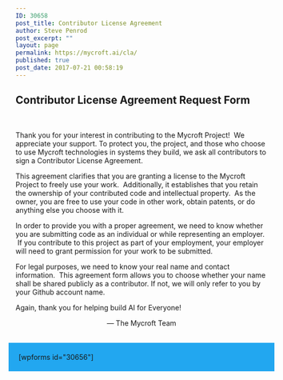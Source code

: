 ```yaml
---
ID: 30658
post_title: Contributor License Agreement
author: Steve Penrod
post_excerpt: ""
layout: page
permalink: https://mycroft.ai/cla/
published: true
post_date: 2017-07-21 00:58:19
---
```

<h2><strong>Contributor License Agreement Request Form</strong></h2>

&nbsp;

<p>Thank you for your interest in contributing to the Mycroft Project!  We appreciate your support. To protect you, the project, and those who choose to use Mycroft technologies in systems they build, we ask all contributors to sign a Contributor License Agreement.</p>

<p>This agreement clarifies that you are granting a license to the Mycroft Project to freely use your work.  Additionally, it establishes that you retain the ownership of your contributed code and intellectual property.  As the owner, you are free to use your code in other work, obtain patents, or do anything else you choose with it.</p>

<p>In order to provide you with a proper agreement, we need to know whether you are submitting code as an individual or while representing an employer.  If you contribute to this project as part of your employment, your employer will need to grant permission for your work to be submitted.</p>

<p>For legal purposes, we need to know your real name and contact information.  This agreement form allows you to choose whether your name shall be shared publicly as a contributor. If not, we will only refer to you by your Github account name.</p>

<p>Again, thank you for helping build AI for Everyone!

<p style="text-align: center;">— The Mycroft Team</p>

&nbsp;

<div style="background-color: #22a7f0; padding: 20px; margin: -1em;">[wpforms id="30656"]</div>